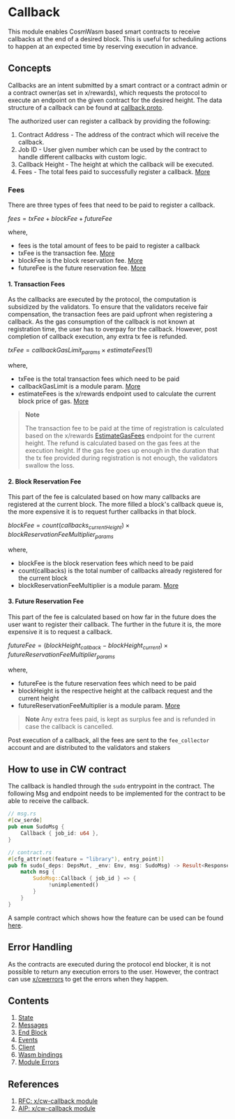 # Callback

This module enables CosmWasm based smart contracts to receive callbacks at the end of a desired block. This is useful for scheduling actions to happen at an expected time by reserving execution in advance.

## Concepts

Callbacks are an intent submitted by a smart contract or a contract admin or a contract owner(as set in x/rewards), which requests the protocol to execute an endpoint on the given contract for the desired height. The data structure of a callback can be found at [callback.proto](../../../proto/archway/callback/v1/callback.proto#L12).

The authorized user can register a callback by providing the following:
1. Contract Address - The address of the contract which will receive the callback.
2. Job ID - User given number which can be used by the contract to handle different callbacks with custom logic.
3. Callback Height - The height at which the callback will be executed.
4. Fees - The total fees paid to successfully register a callback. [More](#fees)

### Fees

There are three types of fees that need to be paid to register a callback.

$fees = txFee + blockFee + futureFee$

where,
* fees is the total amount of fees to be paid to register a callback
* txFee is the transaction fee. [More](#1-transaction-fees)
* blockFee is the block reservation fee. [More](#2-block-reservation-fee)
* futureFee is the future reservation fee. [More](#3-future-reservation-fee)

#### 1. Transaction Fees
As the callbacks are executed by the protocol, the computation is subsidized by the validators. To ensure that the validators receive fair compensation, the transaction fees are paid upfront when registering a callback. As the gas consumption of the callback is not known at registration time, the user has to overpay for the callback. However, post completion of callback execution, any extra tx fee is refunded.

$txFee = callbackGasLimit_{params} \times estimateFees(1)$

where,
* txFee is the total transaction fees which need to be paid
* callbackGasLimit is a module param. [More](./01_state.md)
* estimateFees is the x/rewards endpoint used to calculate the current block price of gas. [More](../../rewards/spec/07_client.md#estimate-fees)

> **Note**
>
> The transaction fee to be paid at the time of registration is calculated based on the x/rewards [EstimateGasFees](../../../proto/archway/rewards/v1/query.proto#L39) endpoint for the current height. The refund is calculated based on the gas fees at the execution height. If the gas fee goes up enough in the duration that the tx fee provided during registration is not enough, the validators swallow the loss.

#### 2. Block Reservation Fee
This part of the fee is calculated based on how many callbacks are registered at the current block. The more filled a block's callback queue is, the more expensive it is to request further callbacks in that block.

$blockFee = count(callbacks_{currentHeight}) \times blockReservationFeeMultiplier_{params}$

where,
* blockFee is the block reservation fees which need to be paid
* count(callbacks) is the total number of callbacks already registered for the current block
* blockReservationFeeMultiplier is a module param. [More](./01_state.md)

#### 3. Future Reservation Fee
This part of the fee is calculated based on how far in the future does the user want to register their callback. The further in the future it is, the more expensive it is to request a callback.

$futureFee = (blockHeight_{callback} - blockHeight_{current}) \times futureReservationFeeMultiplier_{params}$

where,
* futureFee is the future reservation fees which need to be paid
* blockHeight is the respective height at the callback request and the current height
* futureReservationFeeMultiplier is a module param. [More](./01_state.md)

> **Note**
> Any extra fees paid, is kept as surplus fee and is refunded in case the callback is cancelled. 

Post execution of a callback, all the fees are sent to the `fee_collector` account and are distributed to the validators and stakers

## How to use in CW contract

The callback is handled through the `sudo` entrypoint in the contract. The following Msg and endpoint needs to be implemented for the contract to be able to receive the callback.

```rust
// msg.rs
#[cw_serde]
pub enum SudoMsg {    
    Callback { job_id: u64 },
}
```

```rust
// contract.rs
#[cfg_attr(not(feature = "library"), entry_point)]
pub fn sudo(_deps: DepsMut, _env: Env, msg: SudoMsg) -> Result<Response, ContractError> {
    match msg {        
        SudoMsg::Callback { job_id } => {
             !unimplemented()
        }
    }
}
```

A sample contract which shows how the feature can be used can be found [here](../../../contracts/callback-test/).

## Error Handling

As the contracts are executed during the protocol end blocker, it is not possible to return any execution errors to the user. However, the contract can use [x/cwerrors](../../cwerrors/spec/README.md) to get the errors when they happen.

## Contents

1. [State](./01_state.md)
2. [Messages](./02_messages.md)
3. [End Block](./03_end_block.md)
4. [Events](./04_events.md)
5. [Client](./05_client.md)
6. [Wasm bindings](./06_wasm_bindings.md)
7. [Module Errors](./07_errors.md)

## References

1. [RFC: x/cw-callback module](https://github.com/orgs/archway-network/discussions/25)
2. [AIP: x/cw-callback module](https://github.com/archway-network/archway/issues/477)
